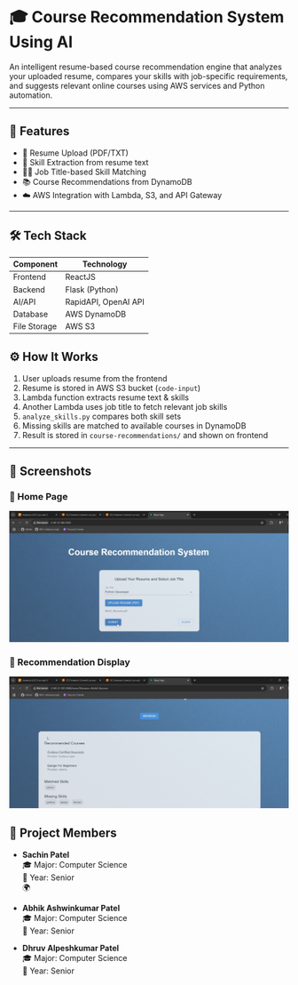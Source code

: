# 🎓 Course Recommendation System Using AI

An intelligent resume-based course recommendation engine that analyzes your uploaded resume, compares your skills with job-specific requirements, and suggests relevant online courses using AWS services and Python automation.

---

## 🚀 Features

- 📄 Resume Upload (PDF/TXT)
- 🧠 Skill Extraction from resume text
- 🧑‍💼 Job Title-based Skill Matching
- 📚 Course Recommendations from DynamoDB
- ☁️ AWS Integration with Lambda, S3, and API Gateway

---

## 🛠️ Tech Stack

| Component     | Technology                |
|---------------|---------------------------|
| Frontend      | ReactJS                   |
| Backend       | Flask (Python)            |
| AI/API        |  RapidAPI, OpenAI API     |
| Database      | AWS DynamoDB              |
| File Storage  | AWS S3 

## ⚙️ How It Works

1. User uploads resume from the frontend
2. Resume is stored in AWS S3 bucket (`code-input`)
3. Lambda function extracts resume text & skills
4. Another Lambda uses job title to fetch relevant job skills
5. `analyze_skills.py` compares both skill sets
6. Missing skills are matched to available courses in DynamoDB
7. Result is stored in `course-recommendations/` and shown on frontend

---

## 📸 Screenshots

### 🔹 Home Page
![Home Page](screenshots/HomePage.jpg)

### 🔹 Recommendation Display
![Result Page](screenshots/result.jpg)



## 👥 Project Members

- **Sachin Patel**  
  🎓 Major: Computer Science  
  📅 Year: Senior  
  🌍
- **Abhik Ashwinkumar Patel**  
  🎓 Major: Computer Science  
  📅 Year: Senior  


- **Dhruv Alpeshkumar Patel**  
  🎓 Major: Computer Science  
  📅 Year: Senior  



